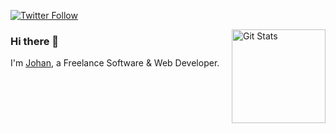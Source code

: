 <p>
  <a href="https://twitter.com/johanvdm1992">
    <img alt="Twitter Follow" src="https://img.shields.io/twitter/follow/johanvdm1992?style=for-the-badge">
  </a>
</p>

<a href="https://github.com/johanmolen"><img alt="Git Stats" src="https://github-readme-stats.vercel.app/api?username=johanmolen&show_icons=true" align="right" height="150" /></a>

### Hi there 👋

I'm [Johan](https://www.johanvandermolen.nl), a Freelance Software & Web Developer.
